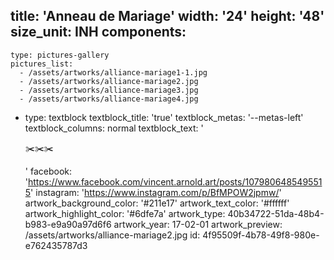 title: 'Anneau de Mariage'
width: '24'
height: '48'
size_unit: INH
components:
  -
    type: pictures-gallery
    pictures_list:
      - /assets/artworks/alliance-mariage1-1.jpg
      - /assets/artworks/alliance-mariage2.jpg
      - /assets/artworks/alliance-mariage3.jpg
      - /assets/artworks/alliance-mariage4.jpg
  -
    type: textblock
    textblock_title: 'true'
    textblock_metas: '--metas-left'
    textblock_columns: normal
    textblock_text: '<p>✂️✂️✂️</p>'
facebook: 'https://www.facebook.com/vincent.arnold.art/posts/1079806485495515'
instagram: 'https://www.instagram.com/p/BfMPOW2jpmw/'
artwork_background_color: '#211e17'
artwork_text_color: '#ffffff'
artwork_highlight_color: '#6dfe7a'
artwork_type: 40b34722-51da-48b4-b983-e9a90a97d6f6
artwork_year: 17-02-01
artwork_preview: /assets/artworks/alliance-mariage2.jpg
id: 4f95509f-4b78-49f8-980e-e762435787d3
